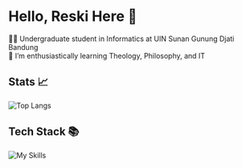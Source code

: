 # Hello, Reski Here 👋

🧑‍🎓 Undergraduate student in Informatics at UIN Sunan Gunung Djati Bandung<br/>
🌱 I’m enthusiastically learning Theology, Philosophy, and IT

## Stats 📈

![Top Langs](https://github-readme-stats.vercel.app/api/top-langs/?username=ReskiF1&langs_count=10)

## Tech Stack 📚

![My Skills](https://skillicons.dev/icons?i=html,css,cpp,github,git,java,php,react,mongodb,mysql,androidstudio,dart,flutter,kotlin,gradle,postman,figma)

<!--
**ReskiF1/ReskiF1** is a ✨ _special_ ✨ repository because its `README.md` (this file) appears on your GitHub profile.

Here are some ideas to get you started:

- 🔭 I’m currently working on ...
- 🌱 I’m currently learning ...
- 👯 I’m looking to collaborate on ...
- 🤔 I’m looking for help with ...
- 💬 Ask me about ...
- 📫 How to reach me: ...
- 😄 Pronouns: ...
- ⚡ Fun fact: ...
-->
